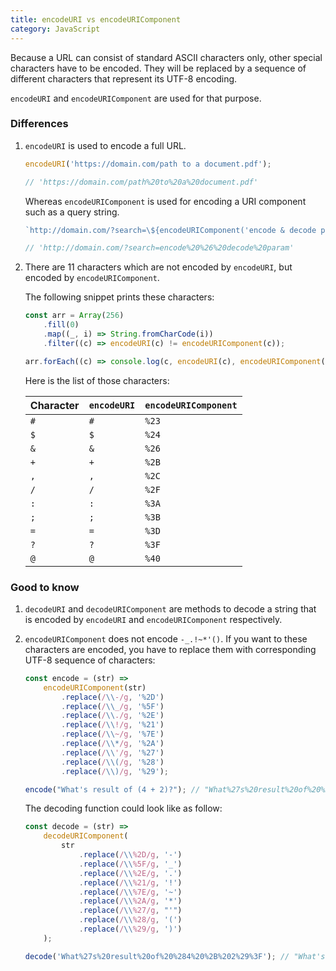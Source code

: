 ```yaml
---
title: encodeURI vs encodeURIComponent
category: JavaScript
---
```


Because a URL can consist of standard ASCII characters only, other special characters have to be encoded. They will be replaced by a sequence of different characters that represent its UTF-8 encoding.

`encodeURI` and `encodeURIComponent` are used for that purpose.

### Differences

1. `encodeURI` is used to encode a full URL.

    ```js
    encodeURI('https://domain.com/path to a document.pdf');

    // 'https://domain.com/path%20to%20a%20document.pdf'
    ```

    Whereas `encodeURIComponent` is used for encoding a URI component such as a query string.

    ```js
    `http://domain.com/?search=\${encodeURIComponent('encode & decode param')}`;

    // 'http://domain.com/?search=encode%20%26%20decode%20param'
    ```

2. There are 11 characters which are not encoded by `encodeURI`, but encoded by `encodeURIComponent`.

    The following snippet prints these characters:

    ```js
    const arr = Array(256)
        .fill(0)
        .map((_, i) => String.fromCharCode(i))
        .filter((c) => encodeURI(c) != encodeURIComponent(c));

    arr.forEach((c) => console.log(c, encodeURI(c), encodeURIComponent(c)));
    ```

    Here is the list of those characters:

    | Character | `encodeURI` | `encodeURIComponent` |
    | --------- | ----------- | -------------------- |
    | `#`       | `#`         | `%23`                |
    | `$`       | `$`         | `%24`                |
    | `&`       | `&`         | `%26`                |
    | `+`       | `+`         | `%2B`                |
    | `,`       | `,`         | `%2C`                |
    | `/`       | `/`         | `%2F`                |
    | `:`       | `:`         | `%3A`                |
    | `;`       | `;`         | `%3B`                |
    | `=`       | `=`         | `%3D`                |
    | `?`       | `?`         | `%3F`                |
    | `@`       | `@`         | `%40`                |

### Good to know

1. `decodeURI` and `decodeURIComponent` are methods to decode a string that is encoded by `encodeURI` and `encodeURIComponent` respectively.

2. `encodeURIComponent` does not encode `-_.!~*'()`. If you want to these characters are encoded, you have to replace them with corresponding UTF-8 sequence of characters:

    ```js
    const encode = (str) =>
        encodeURIComponent(str)
            .replace(/\\-/g, '%2D')
            .replace(/\\_/g, '%5F')
            .replace(/\\./g, '%2E')
            .replace(/\\!/g, '%21')
            .replace(/\\~/g, '%7E')
            .replace(/\\*/g, '%2A')
            .replace(/\\'/g, '%27')
            .replace(/\\(/g, '%28')
            .replace(/\\)/g, '%29');

    encode("What's result of (4 + 2)?"); // "What%27s%20result%20of%20%284%20%2B%202%29%3F"
    ```

    The decoding function could look like as follow:

    ```js
    const decode = (str) =>
        decodeURIComponent(
            str
                .replace(/\\%2D/g, '-')
                .replace(/\\%5F/g, '_')
                .replace(/\\%2E/g, '.')
                .replace(/\\%21/g, '!')
                .replace(/\\%7E/g, '~')
                .replace(/\\%2A/g, '*')
                .replace(/\\%27/g, "'")
                .replace(/\\%28/g, '(')
                .replace(/\\%29/g, ')')
        );

    decode('What%27s%20result%20of%20%284%20%2B%202%29%3F'); // "What's result of (4 + 2)?"
    ```
